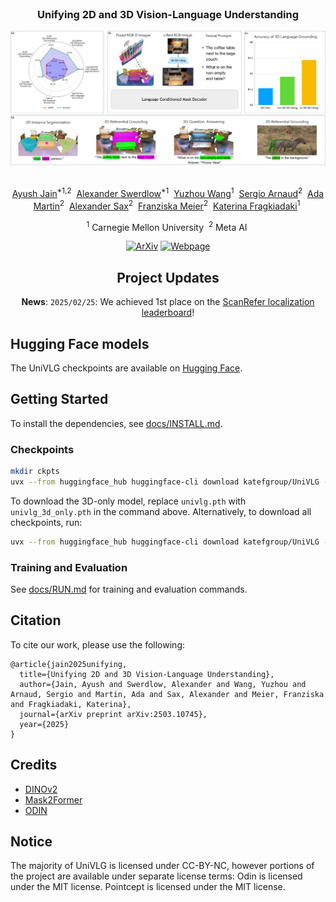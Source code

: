 <div align="center">
<br>
<h3>Unifying 2D and 3D Vision-Language Understanding</h3>

<img src="docs/images/teaser.png" width="1000">

<br>
<br>

[Ayush Jain](https://ayushjain1144.github.io/)<sup>*1,2</sup>&nbsp;
[Alexander Swerdlow](https://aswerdlow.com/)<sup>*1</sup>&nbsp;
[Yuzhou Wang](https://mihirp1998.github.io/)<sup>1</sup>&nbsp;
[Sergio Arnaud](https://scholar.google.com/citations?user=-dCETaQAAAAJ)<sup>2</sup>&nbsp;
[Ada Martin](https://scholar.google.com/citations?user=rb5QHIUAAAAJ)<sup>2</sup>&nbsp;
[Alexander Sax](https://alexsax.github.io/)<sup>2</sup>&nbsp;
[Franziska Meier](https://fmeier.github.io/)<sup>2</sup>&nbsp;
[Katerina Fragkiadaki](https://www.cs.cmu.edu/~katef/)<sup>1</sup>&nbsp;
<br>

<sup>1</sup> Carnegie Mellon University&nbsp;
<sup>2</sup> Meta AI&nbsp;
 
[![ArXiv](https://img.shields.io/badge/ArXiv-<2503.10745>-<COLOR>.svg)](https://arxiv.org/abs/2503.10745) [![Webpage](https://img.shields.io/badge/Webpage-UniVLG-<COLOR>.svg)](https://univlg.github.io/) 

## Project Updates

**News**: ```2025/02/25```: We achieved 1st place on the [ScanRefer localization leaderboard](https://kaldir.vc.in.tum.de/scanrefer_benchmark/benchmark_localization)!
  
</div>

## Hugging Face models

The UniVLG checkpoints are available on [Hugging Face](https://huggingface.co/katefgroup/UniVLG/tree/main).

## Getting Started

To install the dependencies, see [docs/INSTALL.md](docs/INSTALL.md).

### Checkpoints

```bash
mkdir ckpts
uvx --from huggingface_hub huggingface-cli download katefgroup/UniVLG --include "univlg.pth" --local-dir ckpts
```

To download the 3D-only model, replace `univlg.pth` with `univlg_3d_only.pth` in the command above. Alternatively, to download all checkpoints, run:

```bash
uvx --from huggingface_hub huggingface-cli download katefgroup/UniVLG --local-dir ckpts
```

### Training and Evaluation

See [docs/RUN.md](docs/RUN.md) for training and evaluation commands.

## Citation
To cite our work, please use the following:
```
@article{jain2025unifying,
  title={Unifying 2D and 3D Vision-Language Understanding},
  author={Jain, Ayush and Swerdlow, Alexander and Wang, Yuzhou and Arnaud, Sergio and Martin, Ada and Sax, Alexander and Meier, Franziska and Fragkiadaki, Katerina},
  journal={arXiv preprint arXiv:2503.10745},
  year={2025}
}
```

## Credits

- [DINOv2](https://github.com/facebookresearch/dinov2)
- [Mask2Former](https://github.com/facebookresearch/Mask2Former)
- [ODIN](https://github.com/ayushjain1144/odin)

## Notice

The majority of UniVLG is licensed under CC-BY-NC, however portions of the project are available under separate license terms: Odin is licensed under the MIT license. Pointcept is licensed under the MIT license.

